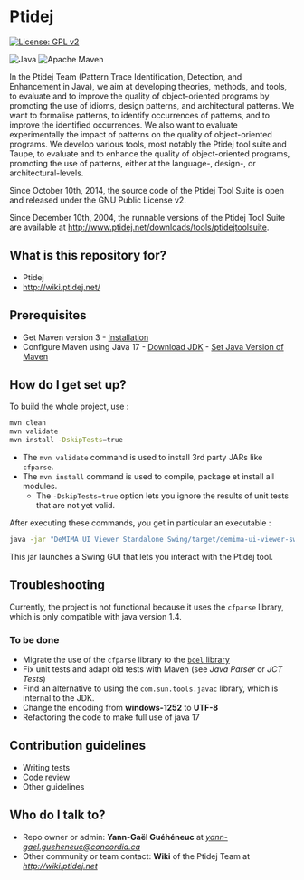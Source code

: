 # Ptidej

[![License: GPL v2](https://img.shields.io/badge/License-GPL_v2-blue.svg)](https://www.gnu.org/licenses/old-licenses/gpl-2.0.en.html)

![Java](https://img.shields.io/badge/java-%23ED8B00.svg?style=for-the-badge&logo=openjdk&logoColor=white)
![Apache Maven](https://img.shields.io/badge/Apache%20Maven-C71A36?style=for-the-badge&logo=Apache%20Maven&logoColor=white)

In the Ptidej Team (Pattern Trace Identification, Detection, and Enhancement in Java), we aim at developing theories, methods, 
and tools, to evaluate and to improve the quality of object-oriented programs by promoting the use of idioms, design patterns, 
and architectural patterns. We want to formalise patterns, to identify occurrences of patterns, and to improve the identified 
occurrences. We also want to evaluate experimentally the impact of patterns on the quality of object-oriented programs. We 
develop various tools, most notably the Ptidej tool suite and Taupe, to evaluate and to enhance the quality of object-oriented 
programs, promoting the use of patterns, either at the language-, design-, or architectural-levels.

Since October 10th, 2014, the source code of the Ptidej Tool Suite is open and released under the GNU Public License v2.

Since December 10th, 2004, the runnable versions of the Ptidej Tool Suite are available at http://www.ptidej.net/downloads/tools/ptidejtoolsuite.

## What is this repository for?

* Ptidej 
* http://wiki.ptidej.net/

## Prerequisites

- Get Maven version 3 - [Installation](https://maven.apache.org/install.html)
- Configure Maven using Java 17 - [Download JDK](https://www.oracle.com/java/technologies/javase/jdk17-archive-downloads.html) - [Set Java Version of Maven](https://stackoverflow.com/a/19654699)

## How do I get set up?

To build the whole project, use : 
```bash
mvn clean
mvn validate
mvn install -DskipTests=true
```

- The `mvn validate` command is used to install 3rd party JARs like `cfparse`.
- The `mvn install` command is used to compile, package et install all modules.
  - The `-DskipTests=true` option lets you ignore the results of unit tests that are not yet valid.

After executing these commands, you get in particular an executable :
```bash
java -jar "DeMIMA UI Viewer Standalone Swing/target/demima-ui-viewer-swing-1.0.0-jar-with-dependencies.jar"
```

This jar launches a Swing GUI that lets you interact with the Ptidej tool.

## Troubleshooting

Currently, the project is not functional because it uses the `cfparse` library, which is only compatible with java version 1.4.

### To be done

- Migrate the use of the `cfparse` library to the [`bcel` library](https://mvnrepository.com/artifact/org.apache.bcel/bcel)
- Fix unit tests and adapt old tests with Maven (see _Java Parser_ or _JCT Tests_)
- Find an alternative to using the `com.sun.tools.javac` library, which is internal to the JDK.
- Change the encoding from **windows-1252** to **UTF-8**
- Refactoring the code to make full use of java 17

## Contribution guidelines

* Writing tests
* Code review
* Other guidelines

## Who do I talk to?

- Repo owner or admin: **Yann-Gaël Guéhéneuc** at *yann-gael.gueheneuc@concordia.ca*
- Other community or team contact: **Wiki** of the Ptidej Team at *http://wiki.ptidej.net*
